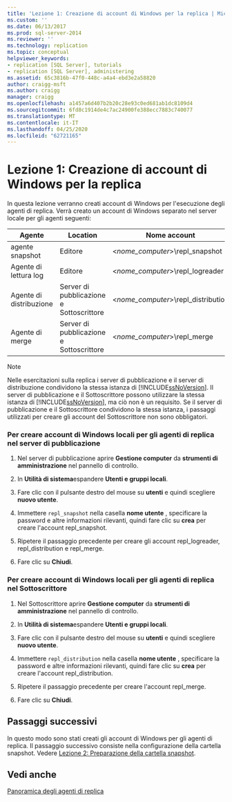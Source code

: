 ```yaml
---
title: 'Lezione 1: Creazione di account di Windows per la replica | Microsoft Docs'
ms.custom: ''
ms.date: 06/13/2017
ms.prod: sql-server-2014
ms.reviewer: ''
ms.technology: replication
ms.topic: conceptual
helpviewer_keywords:
- replication [SQL Server], tutorials
- replication [SQL Server], administering
ms.assetid: 65c3816b-47f0-448c-a4a4-ebd3e2a58820
author: craigg-msft
ms.author: craigg
manager: craigg
ms.openlocfilehash: a1457a6d407b2b20c28e93c0ed681ab1dc8109d4
ms.sourcegitcommit: 6fd8c1914de4c7ac24900fe388ecc7883c740077
ms.translationtype: MT
ms.contentlocale: it-IT
ms.lasthandoff: 04/25/2020
ms.locfileid: "62721165"
---
```

# <a name="lesson-1-creating-windows-accounts-for-replication"></a>Lezione 1: Creazione di account di Windows per la replica
  In questa lezione verranno creati account di Windows per l'esecuzione degli agenti di replica. Verrà creato un account di Windows separato nel server locale per gli agenti seguenti:  
  
|Agente|Location|Nome account|  
|-----------|--------------|------------------|  
|agente snapshot|Editore|\<*nome_computer*>\repl_snapshot|  
|Agente di lettura log|Editore|\<*nome_computer*>\repl_logreader|  
|Agente di distribuzione|Server di pubblicazione e Sottoscrittore|\<*nome_computer*>\repl_distribution|  
|Agente di merge|Server di pubblicazione e Sottoscrittore|\<*nome_computer*>\repl_merge|  
  
> [!NOTE]  
>  Nelle esercitazioni sulla replica i server di pubblicazione e il server di distribuzione condividono la stessa istanza di [!INCLUDE[ssNoVersion](../../includes/ssnoversion-md.md)]. Il server di pubblicazione e il Sottoscrittore possono utilizzare la stessa istanza di [!INCLUDE[ssNoVersion](../../includes/ssnoversion-md.md)], ma ciò non è un requisito. Se il server di pubblicazione e il Sottoscrittore condividono la stessa istanza, i passaggi utilizzati per creare gli account del Sottoscrittore non sono obbligatori.  
  
### <a name="to-create-local-windows-accounts-for-replication-agents-at-the-publisher"></a>Per creare account di Windows locali per gli agenti di replica nel server di pubblicazione  
  
1.  Nel server di pubblicazione aprire **Gestione computer** da **strumenti di amministrazione** nel pannello di controllo.  
  
2.  In **Utilità di sistema**espandere **Utenti e gruppi locali**.  
  
3.  Fare clic con il pulsante destro del mouse su **utenti** e quindi scegliere **nuovo utente**.  
  
4.  Immettere `repl_snapshot` nella casella **nome utente** , specificare la password e altre informazioni rilevanti, quindi fare clic su **crea** per creare l'account repl_snapshot.  
  
5.  Ripetere il passaggio precedente per creare gli account repl_logreader, repl_distribution e repl_merge.  
  
6.  Fare clic su **Chiudi**.  
  
### <a name="to-create-local-windows-accounts-for-replication-agents-at-the-subscriber"></a>Per creare account di Windows locali per gli agenti di replica nel Sottoscrittore  
  
1.  Nel Sottoscrittore aprire **Gestione computer** da **strumenti di amministrazione** nel pannello di controllo.  
  
2.  In **Utilità di sistema**espandere **Utenti e gruppi locali**.  
  
3.  Fare clic con il pulsante destro del mouse su **utenti** e quindi scegliere **nuovo utente**.  
  
4.  Immettere `repl_distribution` nella casella **nome utente** , specificare la password e altre informazioni rilevanti, quindi fare clic su **crea** per creare l'account repl_distribution.  
  
5.  Ripetere il passaggio precedente per creare l'account repl_merge.  
  
6.  Fare clic su **Chiudi**.  
  
## <a name="next-steps"></a>Passaggi successivi  
 In questo modo sono stati creati gli account di Windows per gli agenti di replica. Il passaggio successivo consiste nella configurazione della cartella snapshot. Vedere [Lezione 2: Preparazione della cartella snapshot](lesson-2-preparing-the-snapshot-folder.md).  
  
## <a name="see-also"></a>Vedi anche  
 [Panoramica degli agenti di replica](agents/replication-agents-overview.md)  
  
  
